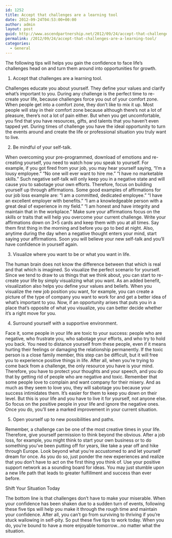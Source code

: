 ```yaml
---
id: 1252
title: Accept that challenges are a learning tool
date: 2012-09-24T04:53:00+00:00
author: admin
layout: post
guid: http://www.ascendpartnership.net/2012/09/24/accept-that-challenges-are-a-learning-tool/
permalink: /2012/09/24/accept-that-challenges-are-a-learning-tool/
categories:
  - General
---
```

The following tips will helps you gain the confidence to face life’s challenges head on and turn them around into opportunities for growth.

1. Accept that challenges are a learning tool.

Challenges educate you about yourself. They define your values and clarify what’s important to you. During any challenge is the perfect time to re-create your life, because challenges force you out of your comfort zone. When people get into a comfort zone, they don’t like to mix it up. Most people will stay in their comfort zone because although there’s not a lot of pleasure, there’s not a lot of pain either. But when you get uncomfortable, you find that you have resources, gifts, and talents that you haven’t even tapped yet. During times of challenge you have the ideal opportunity to turn the events around and create the life or professional situation you truly want to live.

2. Be mindful of your self-talk.

When overcoming your pre-programmed, download of emotions and re-creating yourself, you need to watch how you speak to yourself. For example, if you got fired from your job, you may hear yourself saying, “I’m a lousy employee.” “No one will ever want to hire me.” “I have no marketable skills.” Such negative self-talk will only keep you in a negative state and will cause you to sabotage your own efforts. Therefore, focus on building yourself up through affirmations. Some good examples of affirmations for our job loss example are: “I am a committed, dedicated employee.” “I have an excellent employer with benefits.” “I am a knowledgeable person with a great deal of experience in my field.” “I am honest and have integrity and maintain that in the workplace.” Make sure your affirmations focus on the skills or traits that will help you overcome your current challenge. Write your affirmations down on 3&#215;5 cards and keep them with you at all times. Say them first thing in the morning and before you go to bed at night. Also, anytime during the day when a negative thought enters your mind, start saying your affirmations. Soon you will believe your new self-talk and you’ll have confidence in yourself again.

3. Visualize where you want to be or what you want in life.

The human brain does not know the difference between that which is real and that which is imagined. So visualize the perfect scenario for yourself. Since we tend to draw to us things that we think about, you can start to re-create your life by simply visualizing what you want. As an added benefit, visualization also helps you define your values and beliefs. When you visualize the new job position you want, for example, you can create a picture of the type of company you want to work for and get a better idea of what’s important to you. Now, if an opportunity arises that puts you in a place that’s opposite of what you visualize, you can better decide whether it’s a right move for you.

4. Surround yourself with a supportive environment.

Face it, some people in your life are toxic to your success: people who are negative, who frustrate you, who sabotage your efforts, and who try to hold you back. You need to distance yourself from these people, even if it means hurting their feelings or damaging the relationship permanently. If the toxic person is a close family member, this step can be difficult, but it will free you to experience positive things in life. After all, when you’re trying to come back from a challenge, the only resource you have is your mind. Therefore, you have to protect your thoughts and your speech, and you do that by getting rid of people who are negative and toxic. Remember that some people love to complain and want company for their misery. And as much as they seem to love you, they will sabotage you because your success intimidates them. It’s easier for them to keep you down on their level. But this is your life and you have to live it for yourself, not anyone else. So focus on the positive people in your life and ignore the negative ones. Once you do, you’ll see a marked improvement in your current situation.

5. Open yourself up to new possibilities and paths.

Remember, a challenge can be one of the most creative times in your life. Therefore, give yourself permission to think beyond the obvious. After a job loss, for example, you might think to start your own business or to do something you’ve been putting off for years, like take a year off and hike through Europe. Look beyond what you’re accustomed to and let yourself dream for once. As you do so, just ponder the new experiences and realize that you don’t have to act on the first thing you think of. Use your positive support network as a sounding board for ideas. You may just stumble upon a new life path that leads to greater fulfillment and success than ever before.

Shift Your Situation Today

The bottom line is that challenges don’t have to make your miserable. When your confidence has been shaken due to a sudden turn of events, following these five tips will help you make it through the rough time and maintain your confidence. After all, you can’t go from surviving to thriving if you’re stuck wallowing in self-pity. So put these five tips to work today. When you do, you’re bound to have a more enjoyable tomorrow…no matter what the situation.